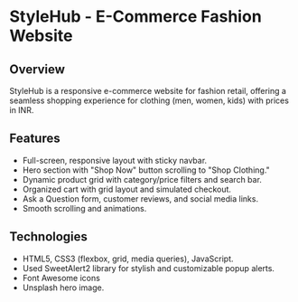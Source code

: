 # StyleHub - E-Commerce Fashion Website

## Overview  
StyleHub is a responsive e-commerce website for fashion retail, offering a seamless shopping experience for clothing (men, women, kids) with prices in INR.

## Features  
- Full-screen, responsive layout with sticky navbar.  
- Hero section with "Shop Now" button scrolling to "Shop Clothing."  
- Dynamic product grid with category/price filters and search bar.  
- Organized cart with grid layout and simulated checkout.  
- Ask a Question form, customer reviews, and social media links.   
- Smooth scrolling and animations.

## Technologies  
- HTML5, CSS3 (flexbox, grid, media queries), JavaScript.
- Used SweetAlert2 library for stylish and customizable popup alerts.  
- Font Awesome icons
- Unsplash hero image.
